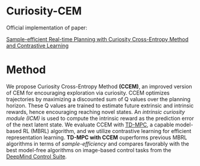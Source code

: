 # Curiosity-CEM
Official implementation of paper:

[Sample-efficient Real-time Planning with Curiosity Cross-Entropy Method and Contrastive Learning](https://arxiv.org/abs/2303.03787)

# Method
We propose Curiosity Cross-Entropy Method **(CCEM)**, an improved version of CEM for encouraging exploration via curiosity. CCEM optimizes trajectories by maximizing a discounted sum of Q values over the planning horizon. These Q values are trained to estimate future extrinsic and intrinsic rewards, hence encouraging reaching novel states. An _intrinsic curiosity module (ICM)_ is used to compute the intrinsic reward as the prediction error of the next latent state. We evaluate CCEM with [TD-MPC](https://github.com/nicklashansen/tdmpc), a capable model-based RL (MBRL) algorithm, and we utilize contrastive learning for efficient representation learning. **TD-MPC with CCEM** ouperforms previous MBRL algorithms in terms of _sample-efficiency_ and compares favorably with the best model-free algorithms on image-based control tasks from the [DeepMind Control Suite](https://github.com/deepmind/dm_control).


